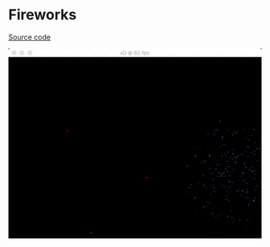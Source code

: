 # Fireworks

[Source code](https://github.com/bernhardfritz/libxd/tree/master/examples/fireworks)

![demo001](../_media/gifs/demo001.gif)
